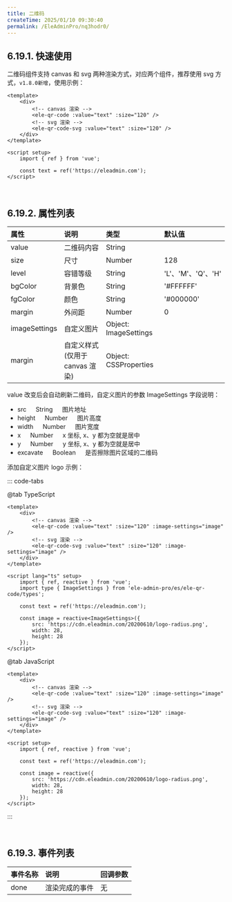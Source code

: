 ```yaml
---
title: 二维码
createTime: 2025/01/10 09:30:40
permalink: /EleAdminPro/nq3hodr0/
---
```

## 6.19.1. 快速使用  

二维码组件支持 canvas 和 svg 两种渲染方式，对应两个组件，推荐使用 svg 方式，`v1.8.0新增`，使用示例：

```vue
<template>
    <div>
        <!-- canvas 渲染 -->
        <ele-qr-code :value="text" :size="120" />
        <!-- svg 渲染 -->
        <ele-qr-code-svg :value="text" :size="120" />
    </div>
</template>

<script setup>
    import { ref } from 'vue';

    const text = ref('https://eleadmin.com');
</script>
```

<br/>

## 6.19.2. 属性列表  

| 属性          | 说明                           | 类型                  | 默认值             |
| :------------ | :----------------------------- | :-------------------- | :----------------- |
| value         | 二维码内容                     | String                |                    |
| size          | 尺寸                           | Number                | 128                |
| level         | 容错等级                       | String                | 'L'、'M'、'Q'、'H' |
| bgColor       | 背景色                         | String                | '#FFFFFF'          |
| fgColor       | 颜色                           | String                | '#000000'          |
| margin        | 外间距                         | Number                | 0                  |
| imageSettings | 自定义图片                     | Object: ImageSettings |                    |
| margin        | 自定义样式(仅用于 canvas 渲染) | Object: CSSProperties |                    |

value 改变后会自动刷新二维码，自定义图片的参数 ImageSettings 字段说明：

- src   String   图片地址
- height   Number   图片高度
- width   Number   图片宽度
- x   Number   x 坐标, x、y 都为空就是居中
- y   Number   y 坐标, x、y 都为空就是居中
- excavate   Boolean   是否擦除图片区域的二维码

添加自定义图片 logo 示例：

::: code-tabs

@tab TypeScript

```vue
<template>
    <div>
        <!-- canvas 渲染 -->
        <ele-qr-code :value="text" :size="120" :image-settings="image" />
        <!-- svg 渲染 -->
        <ele-qr-code-svg :value="text" :size="120" :image-settings="image" />
    </div>
</template>

<script lang="ts" setup>
    import { ref, reactive } from 'vue';
    import type { ImageSettings } from 'ele-admin-pro/es/ele-qr-code/types';

    const text = ref('https://eleadmin.com');

    const image = reactive<ImageSettings>({
        src: 'https://cdn.eleadmin.com/20200610/logo-radius.png',
        width: 28,
        height: 28
    });
</script>
```

@tab JavaScript

```vue
<template>
    <div>
        <!-- canvas 渲染 -->
        <ele-qr-code :value="text" :size="120" :image-settings="image" />
        <!-- svg 渲染 -->
        <ele-qr-code-svg :value="text" :size="120" :image-settings="image" />
    </div>
</template>

<script setup>
    import { ref, reactive } from 'vue';

    const text = ref('https://eleadmin.com');

    const image = reactive({
        src: 'https://cdn.eleadmin.com/20200610/logo-radius.png',
        width: 28,
        height: 28
    });
</script>
```

:::

<br/>

## 6.19.3. 事件列表  

| 事件名称 | 说明           | 回调参数 |
| :------- | :------------- | :------- |
| done     | 渲染完成的事件 | 无       |
